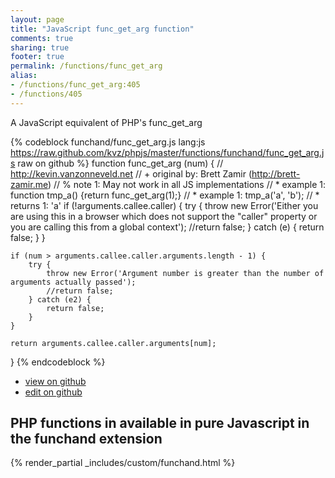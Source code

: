 ```yaml
---
layout: page
title: "JavaScript func_get_arg function"
comments: true
sharing: true
footer: true
permalink: /functions/func_get_arg
alias:
- /functions/func_get_arg:405
- /functions/405
---
```

<!-- Generated by Rakefile:build -->
A JavaScript equivalent of PHP's func_get_arg

{% codeblock funchand/func_get_arg.js lang:js https://raw.github.com/kvz/phpjs/master/functions/funchand/func_get_arg.js raw on github %}
function func_get_arg (num) {
    // http://kevin.vanzonneveld.net
    // +   original by: Brett Zamir (http://brett-zamir.me)
    // %        note 1: May not work in all JS implementations
    // *     example 1: function tmp_a() {return func_get_arg(1);}
    // *     example 1: tmp_a('a', 'b');
    // *     returns 1: 'a'
    if (!arguments.callee.caller) {
        try {
            throw new Error('Either you are using this in a browser which does not support the "caller" property or you are calling this from a global context');
            //return false;
        } catch (e) {
            return false;
        }
    }

    if (num > arguments.callee.caller.arguments.length - 1) {
        try {
            throw new Error('Argument number is greater than the number of arguments actually passed');
            //return false;
        } catch (e2) {
            return false;
        }
    }

    return arguments.callee.caller.arguments[num];
}
{% endcodeblock %}

 - [view on github](https://github.com/kvz/phpjs/blob/master/functions/funchand/func_get_arg.js)
 - [edit on github](https://github.com/kvz/phpjs/edit/master/functions/funchand/func_get_arg.js)

## PHP functions in available in pure Javascript in the funchand extension
{% render_partial _includes/custom/funchand.html %}
